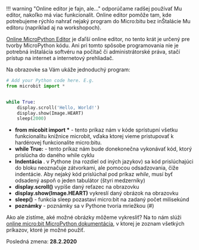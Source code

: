 !!! warning "Online editor je fajn, ale..."
    odporúčame radšej používať Mu editor, nakoľko má viac funkcionalít. Online editor pomôže tam, kde potrebujeme rýchlo nahrať nejaký program do Micro:bitu bez inŠtalácie Mu editoru (napríklad aj na workshopoch).


[Online MicroPython Editor](http://python.microbit.org/) je ďaľší online editor, no tento krát je určený pre tvorby MicroPython kódu. Ani pri tomto spôsobe programovania nie je potrebná inštalácia softvéru na počítač či administrátorské práva, stačí prístup na internet a internetový prehliadač.


Na obrazovke sa Vám ukáže jednoduchý program:
```python
# Add your Python code here. E.g.
from microbit import *


while True:
    display.scroll('Hello, World!')
    display.show(Image.HEART)
    sleep(2000)
```

* __from micobit import \*__ - tento príkaz nám v kóde sprístupní všetku funkcionalitu knižnice microbit, vďaka ktorej vieme pristupovať k hardérovej funkcionalite micro:bitu.
* __while True:__ - tento príkaz nám bude donekonečna vykonávať kód, ktorý prislúcha do daného while cyklu
* __Indentácia__ . v Pythone (na rozdiel od iných jazykov) sa kód prislúchajúci do bloku neoznačuje zátvorkami, ale pomocou odsadzovania, čiže indentácie. Aby nejaký kód prislúchal pod príkaz _while_, musí byť odsadený aspoň o jeden tabulátor (štyri medzerníky)
* __display.scroll()__ vypíše daný reťazec na obrazovku
* __display.show(Image.HEART)__ vykreslí daný obrázok na obrazovku
* __sleep()__ - funkcia sleep pozastaví micro:bit na zadaný počet milisekúnd
* __poznámky__ - poznámky sa v Pythone tvoria mriežkou (#)

Ako ale zistíme, aké možné obrázky môžeme vykresliť? Na to nám slúži [online micro:bit MicroPython dokumentácia](http://microbit-micropython.readthedocs.io/en/latest/tutorials/images.html), v ktorej je zoznam všetkých príkazov, ktoré je možné použiť.

Posledná zmena: **28.2.2020**